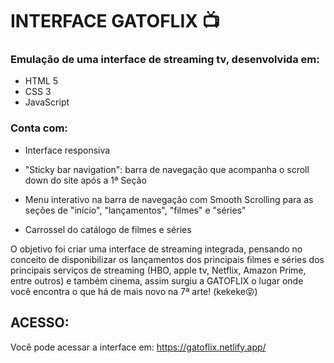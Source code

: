 # INTERFACE GATOFLIX :tv: 

### Emulação de uma interface de streaming tv, desenvolvida em:

* HTML 5
* CSS 3
* JavaScript

### Conta com:

* Interface responsiva

* "Sticky bar navigation": barra de navegação que acompanha o scroll down do site após a 1ª Seção
* Menu interativo na barra de navegação com Smooth Scrolling para as seções de "início", "lançamentos", "filmes" e "séries"

* Carrossel do catálogo de filmes e séries



O objetivo foi criar uma interface de streaming integrada, pensando no conceito de disponibilizar os lançamentos dos principais filmes e séries dos principais serviços de streaming (HBO, apple tv, Netflix, Amazon Prime, entre outros) e também cinema, assim surgiu a GATOFLIX o lugar onde você encontra o que há de mais novo na 7ª arte! (kekeke:stuck_out_tongue_closed_eyes:)

## ACESSO:
Você pode acessar a interface em: https://gatoflix.netlify.app/
